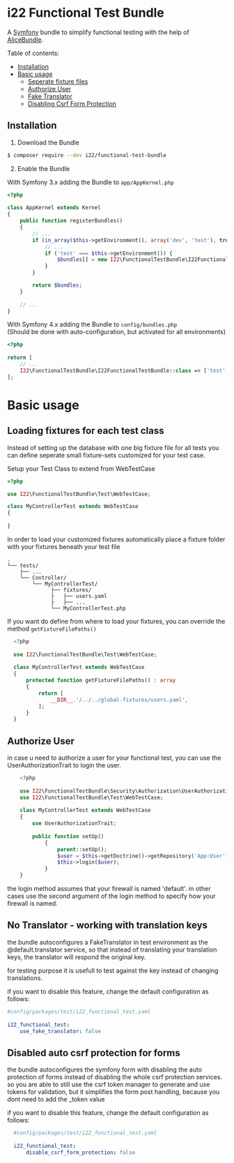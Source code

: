 i22 Functional Test Bundle
==========================

A [Symfony](http://symfony.com) bundle to simplify functional testing with the help of 
[AliceBundle](https://github.com/hautelook/AliceBundle).

Table of contents:
- [Installation](#installation)
- [Basic usage](#basic-usage)
    - [Seperate fixture files](#loading-fixtures-for-each-test-class)
    - [Authorize User](#authorize-user)
    - [Fake Translator](#no-translator---working-with-translation-keys)
    - [Disabling Csrf Form Protection](#disabled-auto-csrf-protection-for-forms)


Installation
------------

  1. Download the Bundle
  
  ```bash
  $ composer require --dev i22/functional-test-bundle
  ```
  
  2. Enable the Bundle
  
  With Symfony 3.x adding the Bundle to `app/AppKernel.php`
  
  ```php
  <?php
   
  class AppKernel extends Kernel
  {
      public function registerBundles()
      {
          // ...
          if (in_array($this->getEnvironment(), array('dev', 'test'), true)) {
              // ...
              if ('test' === $this->getEnvironment()) {
                  $bundles[] = new I22\FunctionalTestBundle\I22FunctionalTestBundle();
              }
          }

          return $bundles;
      }
      
      // ...
  }
  ```
  
  With Symfony 4.x adding the Bundle to `config/bundles.php`\
  (Should be done with auto-configuration, but activated for all environments)
  
  ```php
  <?php 
   
  return [
      // ...
      I22\FunctionalTestBundle\I22FunctionalTestBundle::class => ['test' => true],
  ];
  
  ```
  
Basic usage
===========

Loading fixtures for each test class
------------------------------------------------
  
  Instead of setting up the database with one big fixture file for all tests you can define seperate small
  fixture-sets customized for your test case.
  
  Setup your Test Class to extend from WebTestCase
  
  ```php
  <?php
  
  use I22\FunctionalTestBundle\Test\WebTestCase;
  
  class MyControllerTest extends WebTestCase
  {
      
  }
  ```
  
  In order to load your customized fixtures automatically place a fixture folder with your fixtures beneath
  your test file
  
  ```
  .
  └── tests/
      ├── ...
      └── Controller/
          └── MyControllerTest/
                ├── fixtures/
                ├   ├── users.yaml 
                ├   ├── ...
                └── MyControllerTest.php
  ```
  
  If you want do define from where to load your fixtures, you can override the method `getFixtureFilePaths()`
  
  ```php
    <?php
    
    use I22\FunctionalTestBundle\Test\WebTestCase;
    
    class MyControllerTest extends WebTestCase
    {
        protected function getFixtureFilePaths() : array
        {
            return [
                __DIR__.'/../../global-fixtures/users.yaml',                
            ];
        }
    }
  ```
  
Authorize User
--------------
  
  in case u need to authorize a user for your functional test, you can use the UserAuthorizationTrait
  to login the user.
  
  ```php
      <?php
      
      use I22\FunctionalTestBundle\Security\Authorization\UserAuthorizationTrait;
      use I22\FunctionalTestBundle\Test\WebTestCase;
      
      class MyControllerTest extends WebTestCase
      {
          use UserAuthorizationTrait;
          
          public function setUp()
              {
                  parent::setUp();
                  $user = $this->getDoctrine()->getRepository('App:User')->findOneBy(['email' => 'test@i22.de']);
                  $this->login($user);
              }
      }
  ```
  
  the login method assumes that your firewall is named 'default'. in other cases use the second argument
  of the login method to specify how your firewall is named.
  
No Translator - working with translation keys
------------------------------------------------
  
  the bundle autoconfigures a FakeTranslator in test environment as the @default.translator service, so 
  that instead of translating your translation keys, the translator will respond the original key.
  
  for testing purpose it is usefull to test against the key instead of changing translations.
  
  if you want to disable this feature, change the default configuration as follows:
  
  ```yaml
  #config/packages/test/i22_functional_test.yaml
   
  i22_functional_test:
      use_fake_translator: false
  ```
  
Disabled auto csrf protection for forms
---------------------------------------
  
  the bundle autoconfigures the symfony form with disabling the auto protection of forms instead of disabling 
  the whole csrf protection services. so you are able to still use the csrf token manager to generate and use
  tokens for validation, but it simplifies the form post handling, because you dont need to add the _token value
  
  if you want to disable this feature, change the default configuration as follows:
  
  ```yaml
    #config/packages/test/i22_functional_test.yaml
     
    i22_functional_test:
        disable_csrf_form_protection: false
  ```
 